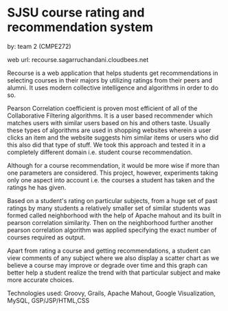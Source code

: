 SJSU course rating and recommendation system
=============

by: team 2 (CMPE272)

web url: recourse.sagarruchandani.cloudbees.net

Recourse is a web application that helps students get recommendations in selecting courses in their majors by utilizing ratings from their peers and alumni. It uses modern collective intelligence and algorithms in order to do so. 

Pearson Correlation coefficient is proven most efficient of all of the Collaborative Filtering algorithms. It is a user based recommender which matches users with similar users based on his and others taste. Usually these types of algorithms are used in shopping websites wherein a user clicks an item and the website suggests him similar items or users who did this also did that type of stuff. We took this approach and tested it in a completely different domain i.e. student course recommendation.

Although for a course recommendation, it would be more wise if more than one parameters are considered. This project, however, experiments taking only one aspect into account i.e. the courses a student has taken and the ratings he has given.

Based on a student's rating on particular subjects, from a huge set of past ratings by many students a relatively smaller set of similar students was formed called neighborhood with the help of Apache mahout and its built in pearson correlation similarity. Then on the neighborhood further another pearson correlation algorithm was applied specifying the exact number of courses required as output.

Apart from rating a course and getting recommendations, a student can view comments of any subject where we also display a scatter chart as we believe a course may improve or degrade over time and this graph can better help a student realize the trend with that particular subject and make more accurate choices.

Technologies used: Groovy, Grails, Apache Mahout, Google Visualization, MySQL, GSP/JSP/HTML,CSS


